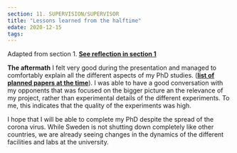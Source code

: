 ```yaml
---
section: 11. SUPERVISION/SUPERVISOR
title: "Lessons learned from the halftime"
edate: 2020-12-15
tags:
---
```

Adapted from section 1. <a href="#e1-5" onclick="navigate('#s1'); toggleEntry('1-5')"> **See reflection in section 1**</a>

**The aftermath** I felt very good during the presentation and managed to comfortably explain all the different aspects of my PhD studies. ([**list of planned papers at the time**](/assets/files/halftime_papers.pdf)). I was able to have a good conversation with my opponents that was focused on the bigger picture an the relevance of my project, rather than experimental details of the different experiments. To me, this indicates that the quality of the experiments was high.

I hope that I will be able to complete my PhD despite the spread of the corona virus. While Sweden is not shutting down completely like other countries, we are already seeing changes in the dynamics of the different facilities and labs at the university.